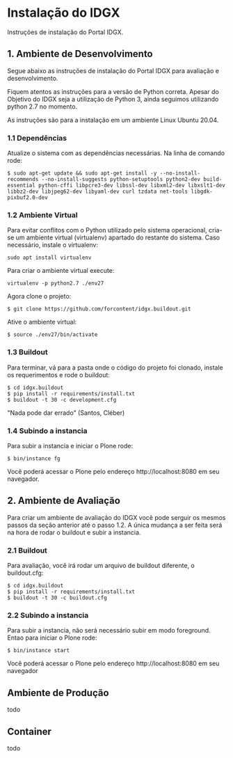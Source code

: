 # Instalação do IDGX

Instruções de instalação do Portal IDGX.

## 1. Ambiente de Desenvolvimento
Segue abaixo as instruções de instalação do Portal IDGX para avaliação e desenvolvimento.

Fiquem atentos as instruções para a versão de Python correta. Apesar do Objetivo do IDGX seja a utilização de Python 3, ainda seguimos utilizando python 2.7 no momento.

As instruções são para a instalação em um ambiente Linux Ubuntu 20.04.

### 1.1 Dependências
Atualize o sistema com as dependências necessárias. Na linha de comando rode:

```
$ sudo apt-get update && sudo apt-get install -y --no-install-recommends --no-install-suggests python-setuptools python2-dev build-essential python-cffi libpcre3-dev libssl-dev libxml2-dev libxslt1-dev libbz2-dev libjpeg62-dev libyaml-dev curl tzdata net-tools libgdk-pixbuf2.0-dev
```

### 1.2 Ambiente Virtual

Para evitar conflitos com o Python utilizado pelo sistema operacional, cria-se um ambiente virtual (virtualenv) apartado do restante do sistema. 
Caso necessário, instale o virtualenv:

```
sudo apt install virtualenv
```

Para criar o ambiente virtual execute:

```
virtualenv -p python2.7 ./env27
```

Agora clone o projeto:

```
$ git clone https://github.com/forcontent/idgx.buildout.git
```

Ative o ambiente virtual:

```
$ source ./env27/bin/activate
```


### 1.3 Buildout

Para terminar, vá para a pasta onde o código do projeto foi clonado, instale os requerimentos e rode o buildout:

```
$ cd idgx.buildout
$ pip install -r requirements/install.txt
$ buildout -t 30 -c development.cfg
```

"Nada pode dar errado" (Santos, Cléber)

### 1.4 Subindo a instancia

Para subir a instancia e iniciar o Plone rode: 

```
$ bin/instance fg
```

Você poderá acessar o Plone pelo endereço http://localhost:8080 em seu navegador.

## 2. Ambiente de Avaliação

Para criar um ambiente de avaliação do IDGX você pode serguir os mesmos passos da seção anterior até o passo 1.2. A única mudança a ser feita será na hora de rodar o buildout e subir a instancia.

### 2.1 Buildout

Para avaliação, você irá rodar um arquivo de buildout diferente, o buildout.cfg:

```
$ cd idgx.buildout
$ pip install -r requirements/install.txt
$ buildout -t 30 -c buildout.cfg
```

### 2.2 Subindo a instancia

Para subir a instancia, não será necessário subir em modo foreground. Entao para iniciar o Plone rode: 

```
$ bin/instance start
```

Você poderá acessar o Plone pelo endereço http://localhost:8080 em seu navegador

## Ambiente de Produção

todo

## Container

todo
